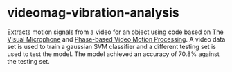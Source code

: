 # videomag-vibration-analysis
Extracts motion signals from a video for an object using code based on [The Visual Microphone](http://people.csail.mit.edu/mrub/VisualMic/) and [Phase-based Video Motion Processing](http://people.csail.mit.edu/nwadhwa/phase-video/). A video data set is used to train a gaussian SVM classifier and a different testing set is used to test the model. The model achieved an accuracy of 70.8% against the testing set.

